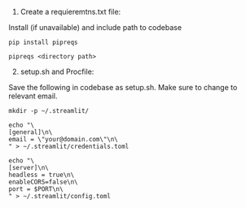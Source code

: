 1. Create a requieremtns.txt file:

Install (if unavailable) and include path to codebase

``pip install pipreqs``

``pipreqs <directory path>``

2. setup.sh and Procfile:

Save the following in codebase as setup.sh. Make sure to change to relevant email.

```
mkdir -p ~/.streamlit/

echo "\
[general]\n\
email = \"your@domain.com\"\n\
" > ~/.streamlit/credentials.toml

echo "\
[server]\n\
headless = true\n\
enableCORS=false\n\
port = $PORT\n\
" > ~/.streamlit/config.toml
```
